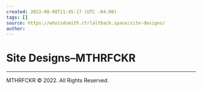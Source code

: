 ```yaml
---
created: 2022-08-08T11:45:17 (UTC -04:00)
tags: []
source: https://whoisdsmith.ctrlaltback.space/site-designs/
author: 
---
```


# Site Designs–MTHRFCKR

---

MTHRFCKR © 2022. All Rights Reserved.
